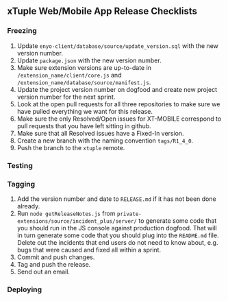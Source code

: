 ## xTuple Web/Mobile App Release Checklists

### Freezing

1. Update `enyo-client/database/source/update_version.sql` with the new version number.
2. Update `package.json` with the new version number.
3. Make sure extension versions are up-to-date in `/extension_name/client/core.js` and 
  `/extension_name/database/source/manifest.js`.
4. Update the project version number on dogfood and create new project version number for the next sprint.
5. Look at the open pull requests for all three repositories to make sure we have pulled everything
  we want for this release.
6. Make sure the only Resolved/Open issues for XT-MOBILE correspond to pull requests that
  you have left sitting in github.
7. Make sure that all Resolved <Not Open> issues have a Fixed-In version.
8. Create a new branch with the naming convention `tags/R1_4_0`.
9. Push the branch to the `xtuple` remote.

### Testing



### Tagging

1. Add the version number and date to `RELEASE.md` if it has not been done already.
2. Run `node getReleaseNotes.js` from `private-extensions/source/incident_plus/server/` to generate 
  some code that you should run in the JS console against production dogfood. That will in turn 
  generate some code that you should plug into the `README.md` file. Delete out the incidents that 
  end users do not need to know about, e.g. bugs that were caused and fixed all within a sprint.
3. Commit and push changes.
4. Tag and push the release.
5. Send out an email.

### Deploying

